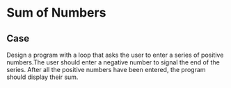 # Sum of Numbers

## Case

Design a program with a loop that asks the user to enter a series of positive numbers.The user should enter a negative number to signal the end of the series. After all the positive numbers have been entered, the program should display their sum.
